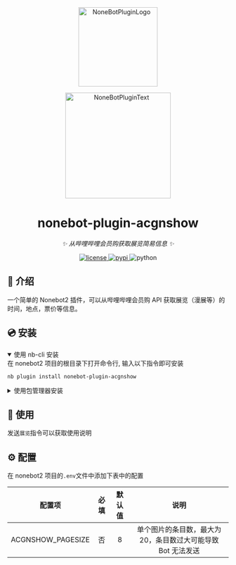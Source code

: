 <div align="center">
  <a href="https://v2.nonebot.dev/store"><img src="https://github.com/LiteyukiStudio/nonebot-plugin-acgnshow/blob/resources/nbp_logo.png" width="180" height="180" alt="NoneBotPluginLogo"></a>
  <br>
  <p><img src="https://github.com/LiteyukiStudio/nonebot-plugin-acgnshow/blob/resources/NoneBotPlugin.svg" width="240" alt="NoneBotPluginText"></p>
</div>

<div align="center">

# nonebot-plugin-acgnshow

_✨ 从哔哩哔哩会员购获取展览简易信息 ✨_

<a href="./LICENSE">
    <img src="https://img.shields.io/github/license/LiteyukiStudio/nonebot-plugin-acgnshow.svg" alt="license">
</a>
<a href="https://pypi.python.org/pypi/nonebot-plugin-acgnshow">
    <img src="https://img.shields.io/pypi/v/nonebot-plugin-acgnshow.svg" alt="pypi">
</a>
<img src="https://img.shields.io/badge/python-3.9+-blue.svg" alt="python">

</div>

## 📖 介绍

一个简单的 Nonebot2 插件，可以从哔哩哔哩会员购 API 获取展览（漫展等）的时间，地点，票价等信息。

## 💿 安装

<details open>
<summary>使用 nb-cli 安装</summary>
在 nonebot2 项目的根目录下打开命令行, 输入以下指令即可安装

    nb plugin install nonebot-plugin-acgnshow

</details>

<details>
<summary>使用包管理器安装</summary>
在 nonebot2 项目的插件目录下, 打开命令行, 根据你使用的包管理器, 输入相应的安装命令

<details>
<summary>pip</summary>

    pip install nonebot-plugin-acgnshow

</details>
<details>
<summary>pdm</summary>

    pdm add nonebot-plugin-acgnshow

</details>
<details>
<summary>poetry</summary>

    poetry add nonebot-plugin-acgnshow

</details>
<details>
<summary>conda</summary>

    conda install nonebot-plugin-acgnshow

</details>

打开 nonebot2 项目根目录下的 `pyproject.toml` 文件, 在 `[tool.nonebot]` 部分追加写入

    plugins = ["nonebot_plugin_acgnshow"]

</details>

## 🎉 使用

发送`展览`指令可以获取使用说明

## ⚙️ 配置

在 nonebot2 项目的`.env`文件中添加下表中的配置

|      配置项       | 必填 | 默认值 |                             说明                             |
| :---------------: | :--: | :----: | :----------------------------------------------------------: |
| ACGNSHOW_PAGESIZE |  否  |   8    | 单个图片的条目数，最大为 20，条目数过大可能导致 Bot 无法发送 |

